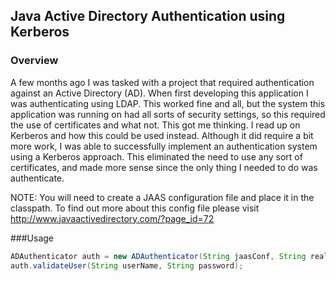 ## Java Active Directory Authentication using Kerberos

### Overview
A few months ago I was tasked with a project that required authentication 
against an Active Directory (AD). When first developing this application
I was authenticating using LDAP. This worked fine and all, but the system
this application was running on had all sorts of security settings, so this
required the use of certificates and what not. This got me thinking. I read up
on Kerberos and how this could be used instead. Although it did require a bit
more work, I was able to successfully implement an authentication system using
a Kerberos approach. This eliminated the need to use any sort of certificates, and made more sense since the only thing I needed to do was authenticate.

NOTE: You will need to create a JAAS configuration file and place it in the
classpath. To find out more about this config file please visit
http://www.javaactivedirectory.com/?page_id=72

###Usage
```java
ADAuthenticator auth = new ADAuthenticator(String jaasConf, String realm, String kdc);
auth.validateUser(String userName, String password);
```
